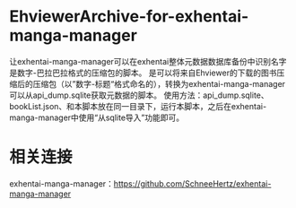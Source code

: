 # EhviewerArchive-for-exhentai-manga-manager

让exhentai-manga-manager可以在exhentai整体元数据数据库备份中识别名字是数字-巴拉巴拉格式的压缩包的脚本。
是可以将来自Ehviewer的下载的图书压缩后的压缩包（以”数字-标题“格式命名的），转换为exhentai-manga-manager可以从api_dump.sqlite获取元数据的脚本。
使用方法：api_dump.sqlite、bookList.json、和本脚本放在同一目录下，运行本脚本，之后在exhentai-manga-manager中使用“从sqlite导入”功能即可。

# 相关连接
  exhentai-manga-manager：https://github.com/SchneeHertz/exhentai-manga-manager

